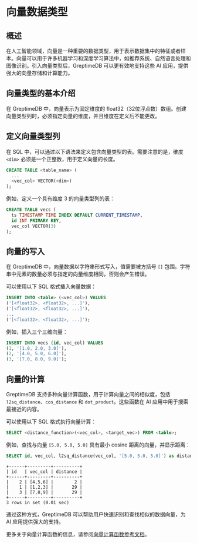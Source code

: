 # 向量数据类型

## 概述

在人工智能领域，向量是一种重要的数据类型，用于表示数据集中的特征或者样本。向量可以用于许多机器学习和深度学习算法中，如推荐系统、自然语言处理和图像识别。引入向量类型后，GreptimeDB 可以更有效地支持这些 AI 应用，提供强大的向量存储和计算能力。

## 向量类型的基本介绍

在 GreptimeDB 中，向量表示为固定维度的 float32（32位浮点数）数组。创建向量类型列时，必须指定向量的维度，并且维度在定义后不能更改。

## 定义向量类型列

在 SQL 中，可以通过以下语法来定义包含向量类型的表。需要注意的是，维度 `<dim>` 必须是一个正整数，用于定义向量的长度。

```sql
CREATE TABLE <table_name> (
  ...
  <vec_col> VECTOR(<dim>)
);
```

例如，定义一个具有维度 3 的向量类型列的表：

```sql
CREATE TABLE vecs (
  ts TIMESTAMP TIME INDEX DEFAULT CURRENT_TIMESTAMP,
  id INT PRIMARY KEY,
  vec_col VECTOR(3)
);
```

## 向量的写入

在 GreptimeDB 中，向量数据以字符串形式写入，值需要被方括号 `[]` 包围。字符串中元素的数量必须与指定的向量维度相同，否则会产生错误。

可以使用以下 SQL 格式插入向量数据：

```sql
INSERT INTO <table> (<vec_col>) VALUES
('[<float32>, <float32>, ...]'),
('[<float32>, <float32>, ...]'),
...
('[<float32>, <float32>, ...]');
```

例如，插入三个三维向量：

```sql
INSERT INTO vecs (id, vec_col) VALUES
(1, '[1.0, 2.0, 3.0]'),
(2, '[4.0, 5.0, 6.0]'),
(3, '[7.0, 8.0, 9.0]');
```

## 向量的计算

GreptimeDB 支持多种向量计算函数，用于计算向量之间的相似度，包括 `l2sq_distance`、`cos_distance` 和 `dot_product`。这些函数在 AI 应用中用于搜索最接近的内容。

可以使用以下 SQL 格式执行向量计算：

```sql
SELECT <distance_function>(<vec_col>, <target_vec>) FROM <table>;
```

例如，查找与向量 `[5.0, 5.0, 5.0]` 具有最小 cosine 距离的向量，并显示距离：

```sql
SELECT id, vec_col, l2sq_distance(vec_col, '[5.0, 5.0, 5.0]') as distance FROM vecs ORDER BY distance;
```

```
+------+---------+----------+
| id   | vec_col | distance |
+------+---------+----------+
|    2 | [4,5,6] |        2 |
|    1 | [1,2,3] |       29 |
|    3 | [7,8,9] |       29 |
+------+---------+----------+
3 rows in set (0.01 sec)
```

通过这种方式，GreptimeDB 可以帮助用户快速识别和查找相似的数据向量，为 AI 应用提供强大的支持。

更多关于向量计算函数的信息，请参阅[向量计算函数参考文档](/reference/sql/functions/vector.md)。
